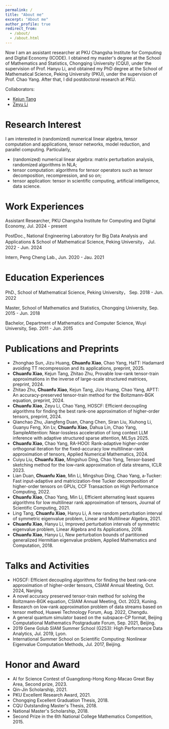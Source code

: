 ```yaml
---
permalink: /
title: "About me"
excerpt: "About me"
author_profile: true
redirect_from: 
  - /about/
  - /about.html
---
```


Now I am an assistant researcher at PKU Changsha Institute for Computing and Digital Economy (ICODE). I obtained my master's degree at the School of Mathematics and Statistics, Chongqing University (CQU), under the supervision of Prof. Hanyu Li, and obtained my PhD degree at the School of Mathematical Science, Peking University (PKU), under the supervision of Prof. Chao Yang. After that, I did postdoctoral research at PKU.

Collaborators:
* [Kejun Tang](https://www.tangkejun.com/)
* [Zeyu Li](https://zeyuli.cn/)

Research Interest
======
I am interested in (randomized) numerical linear algebra, tensor computation and applications, tensor networks, model reduction, and parallel computing. Particularly,
* (randomized) numerical linear algebra: matrix perturbation analysis, randomized algorithms in NLA;
* tensor computation: algorithms for tensor operators such as tensor decomposition, recompression, and so on;
* tensor application: tensor in scientific computing, artificial intelligence, data science.

Work Experiences
======
Assistant Researcher, PKU Changsha Institute for Computing and Digital Economy, Jul. 2024 - present

PostDoc., National Engineering Laboratory for Big Data Analysis and Applications & School of Mathematical Science, Peking University， Jul. 2022 - Jun. 2024

Intern, Peng Cheng Lab., Jun. 2020 - Jau. 2021

Education Experiences
======
PhD., School of Mathematical Science, Peking University， Sep. 2018 - Jun. 2022

Master, School of Mathematics and Statistics, Chongqing University, Sep. 2015 - Jun. 2018

Bachelor, Department of Mathematics and Computer Science, Wuyi University, Sep. 2011 - Jun. 2015

Publications and Preprints
======
* Zhonghao Sun, Jizu Huang, **Chuanfu Xiao**, Chao Yang, HaTT: Hadamard avoiding TT recompression and its applications, preprint, 2025.
* **Chuanfu Xiao**, Kejun Tang, Zhitao Zhu, Provable low-rank tensor-train approximations in the inverse of large-scale structured matrices, preprint, 2024.
* Zhitao Zhu, **Chuanfu Xiao**, Kejun Tang, Jizu Huang, Chao Yang, APTT: An accuracy-preserved tensor-train method for the Boltzmann-BGK equation, preprint, 2024.
* **Chuanfu Xiao**, Zeyu Li, Chao Yang, HOSCF: Efficient decoupling algorithms for finding the best rank-one approximation of higher-order tensors, preprint, 2024.
* Qianchao Zhu, Jiangfeng Duan, Chang Chen, Siran Liu, Xiuhong Li, Guanyu Feng, Xin Lv, **Chuanfu Xiao**, Dahua Lin, Chao Yang, SampleAttention: Near-lossless acceleration of long context LLM inference with adaptive structured sparse attention, MLSys 2025.
* **Chuanfu Xiao**, Chao Yang, RA-HOOI: Rank-adaptive higher-order orthogonal iteration for the fixed-accuracy low multilinear-rank approximation of tensors, Applied Numerical Mathematics, 2024.
* Cuiyu Liu, **Chuanfu Xiao**, Mingshuo Ding, Chao Yang, Tensor-based sketching method for the low-rank approximation of data streams, ICLR 2023.
* Lian Duan, **Chuanfu Xiao**, Min Li, Mingshuo Ding, Chao Yang, a-Tucker: Fast input-adaptive and matricization-free Tucker decomposition of higher-order tensors on GPUs, CCF Transaction on High Performance Computing, 2022.
* **Chuanfu Xiao**, Chao Yang, Min Li, Efficient alternating least squares algorithms for low multilinear rank approximation of tensors, Journal of Scientific Computing, 2021.
* Ling Tang, **Chuanfu Xiao**, Hanyu Li, A new random perturbation interval of symmetric eigenvalue problem, Linear and Multilinear Algebra, 2021.
* **Chuanfu Xiao**, Hanyu Li, Improved perturbation intervals of symmetric eigenvalue problem, Linear Algebra and its Applications, 2018.
* **Chuanfu Xiao**, Hanyu Li, New perturbation bounds of partitioned generalized Hermitian eigenvalue problem, Applied Mathematics and Computation, 2018.

Talks and Activities
======
* HOSCF: Efficient decoupling algorithms for finding the best rank-one approximation of higher-order tensors, CSIAM Annual Meeting, Oct. 2024, Nanjing.
* A novel accuracy preserved tensor-train method for solving the Boltzmann-BGK equation, CSIAM Annual Meeting, Oct. 2023, Kuning.
* Research on low-rank approximation problem of data streams based on tensor method, Huawei Technology Forum, Aug. 2022, Chengdu.
* A general quantum simulator based on the subspace-CP format, Beijing Computational Mathematics Postgraduate Forum, Sep. 2021, Beijing.
* 2019 Gene Golub SIAM Summer School (G2S3): High Performance Data Analytics, Jul. 2019, Lyon.
* International Summer School on Scientific Computing: Nonlinear Eigenvalue Computation Methods, Jul. 2017, Beijing.

Honor and Award
======
* AI for Science Contest of Guangdong-Hong Kong-Macao Great Bay Area, Second prize, 2023.
* Qin-Jin Scholarship, 2021.
* PKU Excellent Research Award, 2021.
* Chongqing Excellent Graduation Thesis, 2018.
* CQU Outstanding Master's Thesis, 2018.
* National Master's Scholarship, 2018.
* Second Prize in the 6th National College Mathematics Competition, 2015.
